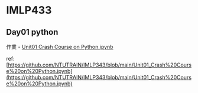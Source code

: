# IMLP433
## Day01 python
作業 - [Unit01 Crash Course on Python.ipynb](https://github.com/NTUTRAIN/IMLP343/blob/main/Unit01_Crash%20Course%20on%20Python.ipynb)

ref: [https://github.com/NTUTRAIN/IMLP343/blob/main/Unit01_Crash%20Course%20on%20Python.ipynb](https://github.com/NTUTRAIN/IMLP343/blob/main/Unit01_Crash%20Course%20on%20Python.ipynb)

